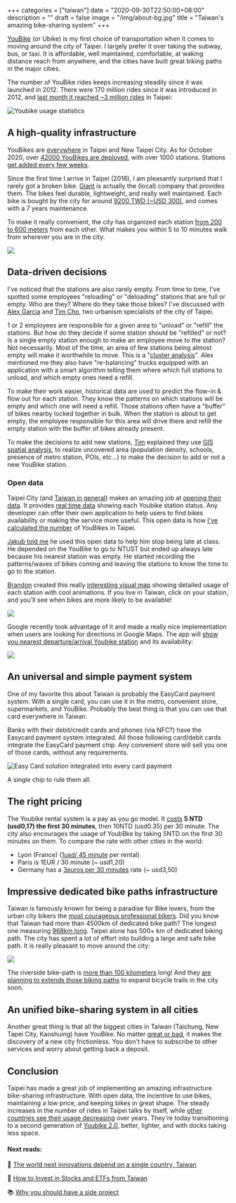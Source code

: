 +++
categories = ["taiwan"]
date = "2020-09-30T22:50:00+08:00"
description = ""
draft = false
image = "/img/about-bg.jpg"
title = "Taiwan's amazing bike-sharing system"
+++

[YouBike](https://taipei.youbike.com.tw/home) (or Ubike) is my first choice of transportation when it comes to moving around the city of Taipei. I largely prefer it over taking the subway, bus, or taxi. It is affordable, well maintained, comfortable, at waking distance reach from anywhere, and the cities have built great biking paths in the major cities. 

The number of YouBike rides keeps increasing steadily since it was launched in 2012. There were 170 million rides since it was introduced in 2012, and [last month it reached  ~3 million rides](https://taipei.youbike.com.tw/news/content?5ee1e4b61b994541c0690826) in Taipei: 

![Youbike usage statistics](/img/ubike/youbike-monthly-rental.jpg)

## A high-quality infrastructure 

YouBikes are [everywhere](https://taipei.youbike.com.tw/station/map) in Taipei and New Taipei City. As for October 2020, over [42000 YouBikes are deployed](https://gist.github.com/erickhun/f0d3e8f3c3c4f70dc521c2abb43bb8a0), with over 1000 stations. Stations [get added every few weeks](https://taipei.youbike.com.tw/news/list?5cb582c1060db454916c643c).

Since the first time I arrive in Taipei (2016), I am pleasantly surprised that I rarely got a broken bike. [Giant](https://en.wikipedia.org/wiki/Giant_Bicycles) is actually the (local) company that provides them. The bikes feel durable, lightweight, and really well maintained. Each bike is bought by the city for around [9200 TWD (~USD 300)](https://disp.cc/b/163-6PkZ), and comes with a 7 years maintenance. 

To make it really convenient, the city has organized each station  [from 200 to 600 meters](https://english.gov.taipei/News_Content.aspx?n=A11F01CFC9F58C83&s=5888478293ADD1A8) from each other. What makes you within 5 to 10 minutes walk from wherever you are in the city.


![](https://i.imgur.com/F5HWa3v.jpg)


## Data-driven decisions

I've noticed that the stations are also rarely empty. From time to time, I've spotted some employees "reloading" or "deloading" stations that are full or empty. Who are they? Where do they take those bikes? I've discussed with [Alex Garcia](https://twitter.com/TaipeiUrbanism) and [Tim Cho](https://www.linkedin.com/in/timcho-giser), two urbanism specialists of the city of Taipei. 

1 or 2 employees are responsible for a given area to "unload" or "refill" the stations. But how do they decide if some station should be "refilled" or not? Is a single empty station enough to make an employee move to the station? Not necessarily. Most of the time, an area of few stations being almost empty will make it worthwhile to move. This is a "[cluster analysis](https://en.wikipedia.org/wiki/Cluster_analysis)". Alex mentioned me they also have "re-balancing" trucks equipped with an application with a smart algorithm telling them where which full stations to unload, and which empty ones need a refill. 

To make their work easier, historical data are used to predict the flow-in & flow out for each station. They know the patterns on which stations will be empty and which one will need a refill. Those stations often have a "buffer" of bikes nearby locked together in bulk. When the station is about to get empty, the employee responsible for this area will drive there and refill the empty station with the buffer of bikes already present. 

To make the decisions to add new stations, [Tim](https://www.linkedin.com/in/timcho-giser) explained they use [GIS spatial analysis](https://en.wikipedia.org/wiki/Geographic_information_system),  to realize uncovered area (population density, schools, presence of metro station, POIs, etc...) to make the decision to add or not a new YouBike station. 


### Open data
Taipei City (and [Taiwan in general](https://data.gov.tw)) makes an amazing job at [opening their data](https://data.taipei/). It provides [real time data](https://tcgbusfs.blob.core.windows.net/blobyoubike/YouBikeTP.json) showing each Youbike station status. Any developer can offer their own application to help users to find bikes availability or making the service more useful. This open data is how [I've calculated the number](https://gist.github.com/erickhun/f0d3e8f3c3c4f70dc521c2abb43bb8a0) of YouBikes in Taipei.

[Jakub told me](https://twitter.com/jakubsvehla/status/1311345837952434176) he used this open data to help him stop being late at class. He depended on the YouBike to go to NTUST but ended up always late because his nearest station was empty. He started recording the patterns/waves of bikes coming and leaving the stations to know the time to go to the station. 

[Brandon](http://bdon.org/about/) created this really [interesting visual map](http://bdon.org/youbike-forecast/) showing detailed usage of each station with cool animations. If you live in Taiwan, click on your station, and you'll see when bikes are more likely to be available! 

![](/img/ubike/youbike-realtime.gif)


Google recently took advantage of it and made a really nice implementation when users are looking for directions in Google Maps. The app will [show you nearest departure/arrival Youbike station](https://twitter.com/eric_khun/status/1291567323510317057) and its availability: 

![](/img/ubike/GoogleMaps-Youbike.jpg)

## An universal and simple payment system

One of my favorite this about Taiwan is probably the EasyCard payment system. With a single card, you can use it in the metro, convenient store, supermarkets, and YouBike. Probably the best thing is that you can use that card everywhere in Taiwan.

Banks with their debit/credit cards and phones (via NFC?) have the Easycard payment system integrated. All those following card/debit cards integrate the EasyCard payment chip. Any convenient store will sell you one of those cards, without any requirements.


![Easy Card solution integrated into every card payment](/img/ubike/easy_cards-back-front.jpg)


A single chip to rule them all. 

## The right pricing

The Youbike rental system is a pay as you go model. It [costs](https://taipei.youbike.com.tw/use/rates?5cc2971d083e7b55e32b8172)  **5 NTD (usd0,17) the first 30 minutes**, then 10NTD (usd0.35) per 30 minute. The city also encourages the usage of YoubBke by taking 5NTD on the first 30 minutes on them. To compare the rate with other cities in the world: 

- Lyon (France) ([1usd/ 45 minute](https://velov.grandlyon.com/en/offers/groups/list#190) per rental)
- Paris is 1EUR / 30 minute (~ usd1,20)
- Germany has a [3euros per 30 minutes](https://www.callabike.de/en) rate (~ usd3,50)



## Impressive dedicated bike paths infrastructure

Taiwan is famously known for being a paradise for Bike lovers, from the urban city bikers the [most courageous professional bikers](https://youtu.be/Sxfd2xzlM6k). Did you know that Taiwan had more than 4500km of dedicated bike path? The longest one measuring [968km long](http://edition.cnn.com/travel/article/taiwan-cycle-tour/index.html). Taipei alone has 500+ km of dedicated biking path. The city has spent a lot of effort into building a large and safe bike path. It is really pleasant to move around the city: 

![](https://i.imgur.com/5sv48SJ.jpg)

The riverside bike-path is [more than 100 kilometers](https://www.travel.taipei/en/must-visit/riverside-bikeway) long! And they [are planning to extends those biking paths](https://english.gov.taipei/News_Content.aspx?n=A11F01CFC9F58C83&sms=DFFA119D1FD5602C&s=C8487022F5E63064) to expand bicycle trails in the city soon. 


## An unified bike-sharing system in all cities

Another great thing is that all the biggest cities in Taiwan (Taichung, New Tapei City, Kaoshuing) have YouBike. No matter [great or bad](https://www.economicshelp.org/blog/265/economics/are-monopolies-always-bad/), it makes the discovery of a new city frictionless. You don't have to subscribe to other services and worry about getting back a deposit.


## Conclusion

Taipei has made a great job of implementing an amazing infrastructure bike-sharing infrastructure. With open data, the incentive to use bikes, maintaining a low price, and keeping bikes in great shape. The steady increases in the number of rides in Taipei talks by itself, while [other countries see their usage decreasing](https://www.icmrindia.org/casestudies/catalogue/Operations/V%C3%A9lib_%202.0-Case.htm) over years. They're today transitioning to a second generation of [Youbike 2.0](https://english.gov.taipei/News_Content.aspx?n=A11F01CFC9F58C83&s=5888478293ADD1A8), better, lighter, and with docks taking less space.


<!-- Taiwan also recently stopped the ["dockless bikes" company Ofo to operate](https://www.gvm.com.tw/article/66450) -->


#### Next reads:

🤔 [The world next innovations depend on a single country, Taiwan](/posts/world-innovation-taiwan-semiconductors/) 

🌱 [How to Invest in Stocks and ETFs from Taiwan](/posts/investing-from-taiwan/) 


<!-- 🤖 [How to build a chat bot with Google's Sentence Encoder Model and Google Spreadsheet as a database](https://jonathanbgn.com/nlp/2020/09/29/chatbot-universal-sentence-encoder.html) -->

<!-- 🇹🇼 Living in Taiwan? I've recently built [a chat bot](https://m.me/thetaiwanbot) giving you currated recommendations in Taiwan! Where to find the best value cheese? Where is the best pizza? etc...  [Here the details on how it works](https://jonathanbgn.com/nlp/2020/09/29/chatbot-universal-sentence-encoder.html) -->

<!-- 🌏 Interested in living and working in Taiwan? Have you checked the [Gold Card program](https://taiwangoldcard.com/application-faq/)?  -->

📚 [Why you should have a side project](/posts/why-you-should-have-a-side-project/)

